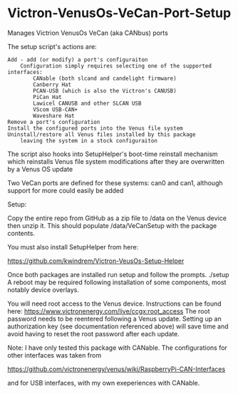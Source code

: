 # Victron-VenusOs-VeCan-Port-Setup
Manages Victrion VenusOs VeCan (aka CANbus) ports

The setup script's actions are:

    Add - add (or modify) a port's configuraiton
        Configuration simply requires selecting one of the supported interfaces:
            CANable (both slcand and candelight firmware)
            Canberry Hat
            PCAN-USB (which is also the Victron's CANUSB)
            PiCan Hat
            Lawicel CANUSB and other SLCAN USB
            VScom USB-CAN+
            Waveshare Hat
    Remove a port's configuration
    Install the configured ports into the Venus file system
    Uninstall/restore all Venus files installed by this package
        leaving the system in a stock configuraiton

The script also hooks into SetupHelper's boot-time reinstall mechanism which
reinstalls Venus file system modifications after they are overwritten by a Venus OS update

Two VeCan ports are defined for these systems: can0 and can1, although
support for more could easily be added 

Setup:

Copy the entire repo from GitHub as a zip file to /data on the Venus device
then unzip it. This should populate /data/VeCanSetup with the package contents.

You must also install SetupHelper from here:

https://github.com/kwindrem/Victron-VeusOs-Setup-Helper

Once both packages are installed run setup and follow the prompts.
./setup
A reboot may be required following installation of some components, most notably device overlays.

You will need root access to the Venus device. Instructions can be found here:
https://www.victronenergy.com/live/ccgx:root_access
The root password needs to be reentered following a Venus update.
Setting up an authorization key (see documentation referenced above) will save time and avoid having to reset the root password after each update.

Note:
I have only tested this package with CANable.
The configurations for other interfaces was taken from

https://github.com/victronenergy/venus/wiki/RaspberryPi-CAN-Interfaces

and for USB interfaces, with my own exeperiences with CANable.


